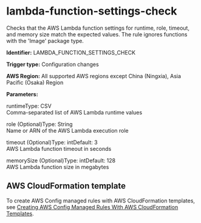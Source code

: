 # lambda\-function\-settings\-check<a name="lambda-function-settings-check"></a>

Checks that the AWS Lambda function settings for runtime, role, timeout, and memory size match the expected values\. The rule ignores functions with the 'Image' package type\.

**Identifier:** LAMBDA\_FUNCTION\_SETTINGS\_CHECK

**Trigger type:** Configuration changes

**AWS Region:** All supported AWS regions except China \(Ningxia\), Asia Pacific \(Osaka\) Region

**Parameters:**

runtimeType: CSV  
Comma\-separated list of AWS Lambda runtime values

role \(Optional\)Type: String  
Name or ARN of the AWS Lambda execution role

timeout \(Optional\)Type: intDefault: 3  
AWS Lambda function timeout in seconds

memorySize \(Optional\)Type: intDefault: 128  
AWS Lambda function size in megabytes

## AWS CloudFormation template<a name="w29aac11c33c17b7d249c15"></a>

To create AWS Config managed rules with AWS CloudFormation templates, see [Creating AWS Config Managed Rules With AWS CloudFormation Templates](aws-config-managed-rules-cloudformation-templates.md)\.